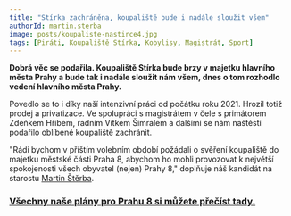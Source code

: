 ```yaml
---
title: "Stírka zachráněna, koupaliště bude i nadále sloužit všem"
authorId: martin.sterba
image: posts/koupaliste-nastirce4.jpg
tags: [Piráti, Koupaliště Stírka, Kobylisy, Magistrát, Sport]
---
```


**Dobrá věc se podařila. Koupaliště Stírka bude brzy v majetku hlavního města Prahy a bude tak i nadále sloužit nám všem, dnes o tom rozhodlo vedení hlavního města Prahy.**

Povedlo se to i díky naší intenzivní práci od počátku roku 2021. Hrozil totiž prodej a privatizace. Ve spolupráci s magistrátem v čele s primátorem Zdeňkem Hřibem, radním Vítkem Šimralem a dalšími se nám naštěstí podařilo oblíbené koupaliště zachránit.

"Rádi bychom v příštím volebním období požádali o svěření koupaliště do majetku městské části Praha 8, abychom ho mohli provozovat k největší spokojenosti všech obyvatel (nejen) Prahy 8," doplňuje náš kandidát na starostu [Martin Štěrba](http://praha8.pirati.cz/lide/martin-sterba.html).

### [Všechny naše plány pro Prahu 8 si můžete přečíst tady.](https://praha8.pirati.cz/volby/2022-komunalni.html?pohled=program)
